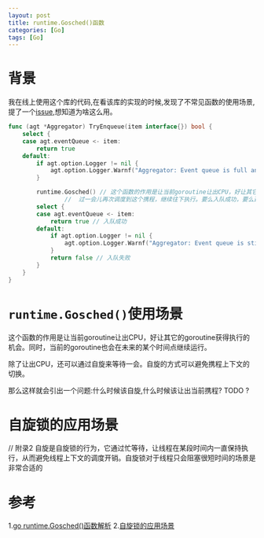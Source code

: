 ```yaml
---
layout: post
title: runtime.Gosched()函数
categories: [Go]
tags: [Go]
---
```


# 背景
我在线上使用这个库的代码,在看该库的实现的时候,发现了不常见函数的使用场景,
提了一个[issue](https://github.com/Ksloveyuan/channelx/issues/2),想知道为啥这么用。

```go
func (agt *Aggregator) TryEnqueue(item interface{}) bool {
	select {
	case agt.eventQueue <- item:
		return true
	default:
		if agt.option.Logger != nil {
			agt.option.Logger.Warnf("Aggregator: Event queue is full and try reschedule")
		}

		runtime.Gosched() // 这个函数的作用是让当前goroutine让出CPU，好让其它的goroutine获得执行的机会。同时，当前的goroutine也会在未来的某个时间点继续运行。
                //  过一会儿再次调度到这个携程，继续往下执行。要么入队成功，要么返回入队失败。
		select {
		case agt.eventQueue <- item:
			return true // 入队成功
		default:
			if agt.option.Logger != nil {
				agt.option.Logger.Warnf("Aggregator: Event queue is still full and %+v is skipped.", item)
			}
			return false // 入队失败
		}
	}
}
```

# `runtime.Gosched()`使用场景
这个函数的作用是让当前goroutine让出CPU，好让其它的goroutine获得执行的机会。同时，当前的goroutine也会在未来的某个时间点继续运行。

除了让出CPU，还可以通过自旋来等待一会。自旋的方式可以避免携程上下文的切换。

那么这样就会引出一个问题:什么时候该自旋,什么时候该让出当前携程? TODO ?

# 自旋锁的应用场景
// 附录2
自旋是自旋锁的行为，它通过忙等待，让线程在某段时间内一直保持执行，从而避免线程上下文的调度开销。自旋锁对于线程只会阻塞很短时间的场景是非常合适的

# 参考
1.[go runtime.Gosched()函数解析](https://blog.csdn.net/m0_37556444/article/details/100150622)
2.[自旋锁的应用场景](https://zhuanlan.zhihu.com/p/343563412)